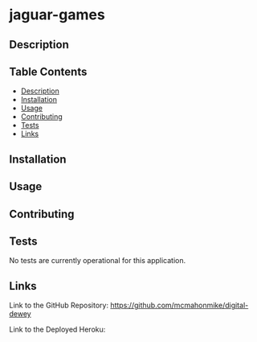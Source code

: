 # jaguar-games

## Description


## Table Contents
- [Description](#description)
- [Installation](#installation)
- [Usage](#usage)
- [Contributing](#contributing)
- [Tests](#tests)
- [Links](#links)

## Installation



## Usage

## Contributing


## Tests
No tests are currently operational for this application.

## Links

Link to the GitHub Repository: 
https://github.com/mcmahonmike/digital-dewey


Link to the Deployed Heroku:
